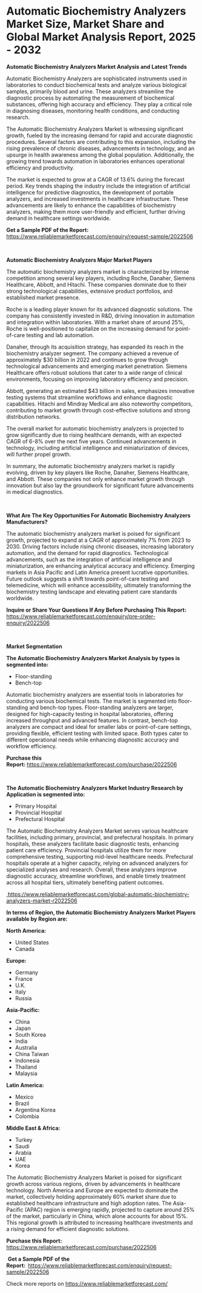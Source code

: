 <p><h1>Automatic Biochemistry Analyzers Market Size, Market Share and Global Market Analysis Report, 2025 - 2032</h1></p><p><strong>Automatic Biochemistry Analyzers Market Analysis and Latest Trends</strong></p>
<p><p>Automatic Biochemistry Analyzers are sophisticated instruments used in laboratories to conduct biochemical tests and analyze various biological samples, primarily blood and urine. These analyzers streamline the diagnostic process by automating the measurement of biochemical substances, offering high accuracy and efficiency. They play a critical role in diagnosing diseases, monitoring health conditions, and conducting research.</p><p>The Automatic Biochemistry Analyzers Market is witnessing significant growth, fueled by the increasing demand for rapid and accurate diagnostic procedures. Several factors are contributing to this expansion, including the rising prevalence of chronic diseases, advancements in technology, and an upsurge in health awareness among the global population. Additionally, the growing trend towards automation in laboratories enhances operational efficiency and productivity.</p><p>The market is expected to grow at a CAGR of 13.6% during the forecast period. Key trends shaping the industry include the integration of artificial intelligence for predictive diagnostics, the development of portable analyzers, and increased investments in healthcare infrastructure. These advancements are likely to enhance the capabilities of biochemistry analyzers, making them more user-friendly and efficient, further driving demand in healthcare settings worldwide.</p></p>
<p><strong>Get a Sample PDF of the Report:&nbsp;</strong> <a href="https://www.reliablemarketforecast.com/enquiry/request-sample/2022506?utm_campaign=1789&utm_medium=2&utm_source=Github&utm_content=ia&utm_term=29032025&utm_id=automatic-biochemistry-analyzers">https://www.reliablemarketforecast.com/enquiry/request-sample/2022506</a></p>
<p>&nbsp;</p>
<p><strong>Automatic Biochemistry Analyzers Major Market Players</strong></p>
<p><p>The automatic biochemistry analyzers market is characterized by intense competition among several key players, including Roche, Danaher, Siemens Healthcare, Abbott, and Hitachi. These companies dominate due to their strong technological capabilities, extensive product portfolios, and established market presence.</p><p>Roche is a leading player known for its advanced diagnostic solutions. The company has consistently invested in R&D, driving innovation in automation and integration within laboratories. With a market share of around 25%, Roche is well-positioned to capitalize on the increasing demand for point-of-care testing and lab automation.</p><p>Danaher, through its acquisition strategy, has expanded its reach in the biochemistry analyzer segment. The company achieved a revenue of approximately $30 billion in 2022 and continues to grow through technological advancements and emerging market penetration. Siemens Healthcare offers robust solutions that cater to a wide range of clinical environments, focusing on improving laboratory efficiency and precision.</p><p>Abbott, generating an estimated $43 billion in sales, emphasizes innovative testing systems that streamline workflows and enhance diagnostic capabilities. Hitachi and Mindray Medical are also noteworthy competitors, contributing to market growth through cost-effective solutions and strong distribution networks.</p><p>The overall market for automatic biochemistry analyzers is projected to grow significantly due to rising healthcare demands, with an expected CAGR of 6-8% over the next five years. Continued advancements in technology, including artificial intelligence and miniaturization of devices, will further propel growth.</p><p>In summary, the automatic biochemistry analyzers market is rapidly evolving, driven by key players like Roche, Danaher, Siemens Healthcare, and Abbott. These companies not only enhance market growth through innovation but also lay the groundwork for significant future advancements in medical diagnostics.</p></p>
<p>&nbsp;</p>
<p><strong>What Are The Key Opportunities For Automatic Biochemistry Analyzers Manufacturers?</strong></p>
<p><p>The automatic biochemistry analyzers market is poised for significant growth, projected to expand at a CAGR of approximately 7% from 2023 to 2030. Driving factors include rising chronic diseases, increasing laboratory automation, and the demand for rapid diagnostics. Technological advancements, such as the integration of artificial intelligence and miniaturization, are enhancing analytical accuracy and efficiency. Emerging markets in Asia Pacific and Latin America present lucrative opportunities. Future outlook suggests a shift towards point-of-care testing and telemedicine, which will enhance accessibility, ultimately transforming the biochemistry testing landscape and elevating patient care standards worldwide.</p></p>
<p><strong>Inquire or Share Your Questions If Any Before Purchasing This Report:</strong> <a href="https://www.reliablemarketforecast.com/enquiry/pre-order-enquiry/2022506?utm_campaign=1789&utm_medium=2&utm_source=Github&utm_content=ia&utm_term=29032025&utm_id=automatic-biochemistry-analyzers">https://www.reliablemarketforecast.com/enquiry/pre-order-enquiry/2022506</a></p>
<p>&nbsp;</p>
<p><strong>Market Segmentation</strong></p>
<p><strong>The Automatic Biochemistry Analyzers Market Analysis by types is segmented into:</strong></p>
<p><ul><li>Floor-standing</li><li>Bench-top</li></ul></p>
<p><p>Automatic biochemistry analyzers are essential tools in laboratories for conducting various biochemical tests. The market is segmented into floor-standing and bench-top types. Floor-standing analyzers are larger, designed for high-capacity testing in hospital laboratories, offering increased throughput and advanced features. In contrast, bench-top analyzers are compact and ideal for smaller labs or point-of-care settings, providing flexible, efficient testing with limited space. Both types cater to different operational needs while enhancing diagnostic accuracy and workflow efficiency.</p></p>
<p><strong>Purchase this Report:&nbsp;</strong><a href="https://www.reliablemarketforecast.com/purchase/2022506?utm_campaign=1789&utm_medium=2&utm_source=Github&utm_content=ia&utm_term=29032025&utm_id=automatic-biochemistry-analyzers">https://www.reliablemarketforecast.com/purchase/2022506</a></p>
<p>&nbsp;</p>
<p><strong>The Automatic Biochemistry Analyzers Market Industry Research by Application is segmented into:</strong></p>
<p><ul><li>Primary Hospital</li><li>Provincial Hospital</li><li>Prefectural Hospital</li></ul></p>
<p><p>The Automatic Biochemistry Analyzers Market serves various healthcare facilities, including primary, provincial, and prefectural hospitals. In primary hospitals, these analyzers facilitate basic diagnostic tests, enhancing patient care efficiency. Provincial hospitals utilize them for more comprehensive testing, supporting mid-level healthcare needs. Prefectural hospitals operate at a higher capacity, relying on advanced analyzers for specialized analyses and research. Overall, these analyzers improve diagnostic accuracy, streamline workflows, and enable timely treatment across all hospital tiers, ultimately benefiting patient outcomes.</p></p>
<p><a href="https://www.reliablemarketforecast.com/global-automatic-biochemistry-analyzers-market-r2022506?utm_campaign=1789&utm_medium=2&utm_source=Github&utm_content=ia&utm_term=29032025&utm_id=automatic-biochemistry-analyzers">&nbsp;https://www.reliablemarketforecast.com/global-automatic-biochemistry-analyzers-market-r2022506</a></p>
<p><strong>In terms of Region, the Automatic Biochemistry Analyzers Market Players available by Region are:</strong></p>
<p>
    <p> <strong> North America: </strong>
        <ul>
            <li>United States</li>
            <li>Canada</li>
        </ul>
        </p> 
    <p> <strong> Europe: </strong>
        <ul>
            <li>Germany</li>
            <li>France</li>
            <li>U.K.</li>
            <li>Italy</li>
            <li>Russia</li>
        </ul>
        </p> 
    <p> <strong> Asia-Pacific: </strong>
        <ul>
            <li>China</li>
            <li>Japan</li>
            <li>South Korea</li>
            <li>India</li>
            <li>Australia</li>
            <li>China Taiwan</li>
            <li>Indonesia</li>
            <li>Thailand</li>
            <li>Malaysia</li>
        </ul>
        </p> 
    <p> <strong> Latin America: </strong>
        <ul>
            <li>Mexico</li>
            <li>Brazil</li>
            <li>Argentina Korea</li>
            <li>Colombia</li>
        </ul>
        </p> 
    <p> <strong> Middle East & Africa: </strong>
        <ul>
            <li>Turkey</li>
            <li>Saudi</li>
            <li>Arabia</li>
            <li>UAE</li>
            <li>Korea</li>
        </ul>
    </p>
    </p>
<p><p>The Automatic Biochemistry Analyzers Market is poised for significant growth across various regions, driven by advancements in healthcare technology. North America and Europe are expected to dominate the market, collectively holding approximately 60% market share due to established healthcare infrastructure and high adoption rates. The Asia-Pacific (APAC) region is emerging rapidly, projected to capture around 25% of the market, particularly in China, which alone accounts for about 15%. This regional growth is attributed to increasing healthcare investments and a rising demand for efficient diagnostic solutions.</p></p>
<p><strong>Purchase this Report: </strong><a href="https://www.reliablemarketforecast.com/purchase/2022506?utm_campaign=1789&utm_medium=2&utm_source=Github&utm_content=ia&utm_term=29032025&utm_id=automatic-biochemistry-analyzers">https://www.reliablemarketforecast.com/purchase/2022506</a></p>
<p>&nbsp;<strong>Get a Sample PDF of the Report:&nbsp;&nbsp;</strong><a href="https://www.reliablemarketforecast.com/enquiry/request-sample/2022506?utm_campaign=1789&utm_medium=2&utm_source=Github&utm_content=ia&utm_term=29032025&utm_id=automatic-biochemistry-analyzers">https://www.reliablemarketforecast.com/enquiry/request-sample/2022506</a></p>
<p><strong></strong></p>
<p>Check more reports on <a href="https://www.reliablemarketforecast.com/?utm_campaign=1789&utm_medium=2&utm_source=Github&utm_content=ia&utm_term=29032025&utm_id=automatic-biochemistry-analyzers">https://www.reliablemarketforecast.com/</a></p>